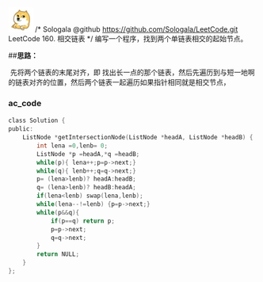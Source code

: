 ![](https://github.com/Sologala/SomeThings/blob/master/face.jpg?raw=true)
/*
    Sologala   @github    https://github.com/Sologala/LeetCode.git
    LeetCode   160. 相交链表
*/
编写一个程序，找到两个单链表相交的起始节点。



##**思路：** 

​	先将两个链表的末尾对齐，即 找出长一点的那个链表，然后先遍历到与短一地啊的链表对齐的位置，然后两个链表一起遍历如果指针相同就是相交节点，

### **ac_code**
```c
class Solution {
public:
    ListNode *getIntersectionNode(ListNode *headA, ListNode *headB) {
        int lena =0,lenb= 0;
        ListNode *p =headA,*q =headB;
        while(p){ lena++;p=p->next;}
        while(q){ lenb++;q=q->next;}
        p= (lena>lenb)? headA:headB;
        q= (lena>lenb)? headB:headA;
        if(lena<lenb) swap(lena,lenb);
        while(lena--!=lenb) {p=p->next;}
        while(p&&q){
            if(p==q) return p;
            p=p->next;
            q=q->next;
        }
        return NULL;
    }
};
```